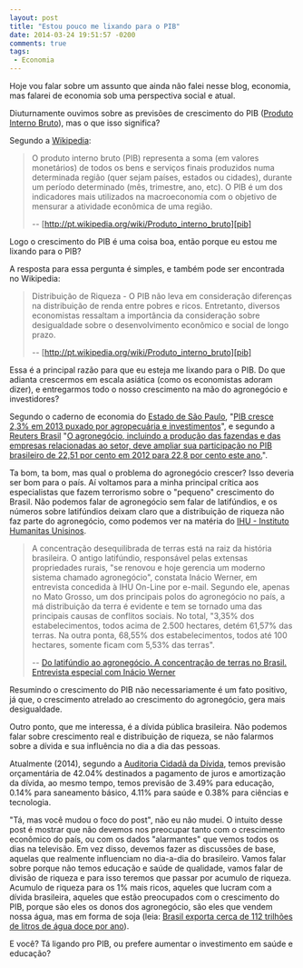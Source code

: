 ```yaml
---
layout: post
title: "Estou pouco me lixando para o PIB"
date: 2014-03-24 19:51:57 -0200
comments: true
tags:
 - Economia
---
```


Hoje vou falar sobre um assunto que ainda não falei nesse blog, economia, mas
falarei de economia sob uma perspectiva social e atual.

Diuturnamente ouvimos sobre as previsões de crescimento do PIB ([Produto
Interno Bruto][pib]), mas o que isso significa?

Segundo a [Wikipedia][wikipedia]:

> O produto interno bruto (PIB) representa a soma (em valores monetários) de
> todos os bens e serviços finais produzidos numa determinada região (quer
> sejam países, estados ou cidades), durante um período determinado (mês,
> trimestre, ano, etc). O PIB é um dos indicadores mais utilizados na
> macroeconomia com o objetivo de mensurar a atividade econômica de uma
> região.
>
> -- [http://pt.wikipedia.org/wiki/Produto_interno_bruto][pib]

Logo o crescimento do PIB é uma coisa boa, então porque eu estou me lixando
para o PIB?

A resposta para essa pergunta é simples, e também pode ser encontrada no
Wikipedia:

> Distribuição de Riqueza - O PIB não leva em consideração diferenças na
> distribuição de renda entre pobres e ricos. Entretanto, diversos economistas
> ressaltam a importância da consideração sobre desigualdade sobre o
> desenvolvimento econômico e social de longo prazo.
>
> -- [http://pt.wikipedia.org/wiki/Produto_interno_bruto][pib]

Essa é a principal razão para que eu esteja me lixando para o PIB. Do que
adianta crescermos em escala asiática (como os economistas adoram dizer), e
entregarmos todo o nosso crescimento na mão do agronegócio e investidores?

Segundo o caderno de economia do [Estado de São Paulo][estadao], "[PIB cresce
2,3% em 2013 puxado por agropecuária e investimentos][materia-estadao-pib]",
e segundo a [Reuters Brasil][reuters-brasil] "[O agronegócio, incluindo a
produção das fazendas e das empresas relacionadas ao setor, deve ampliar sua
participação no PIB brasileiro de 22,51 por cento em 2012 para 22,8 por cento
este ano.][materia-reuters-pib]".

Ta bom, ta bom, mas qual o problema do agronegócio crescer? Isso deveria ser
bom para o país. Aí voltamos para a minha principal crítica aos especialistas
que fazem terrorismo sobre o "pequeno" crescimento do Brasil. Não podemos falar
de agronegócio sem falar de latifúndios, e os números sobre latifúndios deixam
claro que a distribuição de riqueza não faz parte do agronegócio, como podemos
ver na matéria do [IHU - Instituto Humanitas Unisinos][ihu].

> A concentração desequilibrada de terras está na raiz da história brasileira.
> O antigo latifúndio, responsável pelas extensas propriedades rurais, "se
> renovou e hoje gerencia um moderno sistema chamado agronegócio", constata
> Inácio Werner, em entrevista concedida à IHU On-Line por e-mail. Segundo
> ele, apenas no Mato Grosso, um dos principais polos do agronegócio no país,
> a má distribuição da terra é evidente e tem se tornado uma das principais
> causas de conflitos sociais. No total, "3,35% dos estabelecimentos, todos
> acima de 2.500 hectares, detém 61,57% das terras. Na outra ponta, 68,55% dos
> estabelecimentos, todos até 100 hectares, somente ficam com 5,53% das
> terras".
>
> -- [Do latifúndio ao agronegócio. A concentração de terras no Brasil.
Entrevista especial com Inácio Werner][do-latifundio-ao-agronegocio]

Resumindo o crescimento do PIB não necessariamente é um fato positivo, já que,
o crescimento atrelado ao crescimento do agronegócio, gera mais desigualdade.

Outro ponto, que me interessa, é a dívida pública brasileira. Não podemos falar
sobre crescimento real e distribuição de riqueza, se não falarmos sobre a
dívida e sua influência no dia a dia das pessoas.

Atualmente (2014), segundo a [
Auditoria Cidadã da Dívida][auditoria-cidada-da-divida], temos previsão
orçamentária de 42.04% destinados a pagamento de juros e amortização da dívida,
ao mesmo tempo, temos previsão de 3.49% para educação, 0.14% para saneamento
básico, 4.11% para saúde e 0.38% para ciências e tecnologia.

"Tá, mas você mudou o foco do post", não eu não mudei. O intuito desse post é
mostrar que não devemos nos preocupar tanto com o crescimento econômico do
país, ou com os dados "alarmantes" que vemos todos os dias na televisão. Em vez
disso, devemos fazer as discussões de base, aquelas que realmente influenciam
no dia-a-dia do brasileiro. Vamos falar sobre porque não temos educação e saúde
de qualidade, vamos falar de divisão de riqueza e para isso teremos que passar
por acumulo de riqueza. Acumulo de riqueza para os 1% mais ricos, aqueles que
lucram com a dívida brasileira, aqueles que estão preocupados com o crescimento
do PIB, porque são eles os donos dos agronegócio, são eles que vendem nossa
água, mas em forma de soja (leia: [Brasil exporta cerca de 112 trilhões de
litros de água doce por ano][materia-globo-exportacao-agua]).

E você? Tá ligando pro PIB, ou prefere aumentar o investimento em saúde
e educação?

[pib]: http://pt.wikipedia.org/wiki/Produto_interno_bruto
[wikipedia]: http://pt.wikipedia.org/
[estadao]: http://www.estadao.com.br/
[materia-estadao-pib]: http://economia.estadao.com.br/noticias/economia-geral,pib-cresce-2-3-em-2013-puxado-por-agropecuaria-e-investimentos,178695,0.htm
[reuters-brasil]: http://br.reuters.com
[materia-reuters-pib]: http://br.reuters.com/article/businessNews/idBRSPE9BA08U20131211
[ihu]: http://www.ihu.unisinos.br/entrevistas/45914-do-latifundio-ao-agronegocio-a-concentracao-de-terras-no-brasil-entrevista-especial-com-inacio-werner
[do-latifundio-ao-agronegocio]: http://www.ihu.unisinos.br/entrevistas/45914-do-latifundio-ao-agronegocio-a-concentracao-de-terras-no-brasil-entrevista-especial-com-inacio-werner
[auditoria-cidada-da-divida]: http://www.auditoriacidada.org.br/e-por-direitos-auditoria-da-divida-ja-confira-o-grafico-do-orcamento-de-2012/
[materia-globo-exportacao-agua]: http://oglobo.globo.com/ciencia/brasil-exporta-cerca-de-112-trilhoes-de-litros-de-agua-doce-por-ano-6045674
